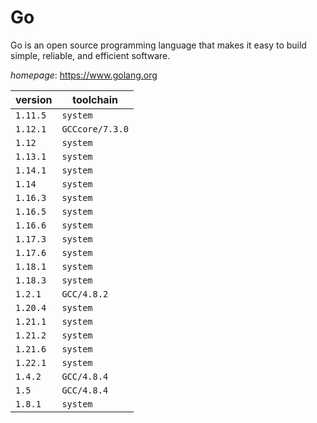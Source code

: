 # Go

Go is an open source programming language that makes it easy to build  simple, reliable, and efficient software.

*homepage*: <https://www.golang.org>

version | toolchain
--------|----------
``1.11.5`` | ``system``
``1.12.1`` | ``GCCcore/7.3.0``
``1.12`` | ``system``
``1.13.1`` | ``system``
``1.14.1`` | ``system``
``1.14`` | ``system``
``1.16.3`` | ``system``
``1.16.5`` | ``system``
``1.16.6`` | ``system``
``1.17.3`` | ``system``
``1.17.6`` | ``system``
``1.18.1`` | ``system``
``1.18.3`` | ``system``
``1.2.1`` | ``GCC/4.8.2``
``1.20.4`` | ``system``
``1.21.1`` | ``system``
``1.21.2`` | ``system``
``1.21.6`` | ``system``
``1.22.1`` | ``system``
``1.4.2`` | ``GCC/4.8.4``
``1.5`` | ``GCC/4.8.4``
``1.8.1`` | ``system``
